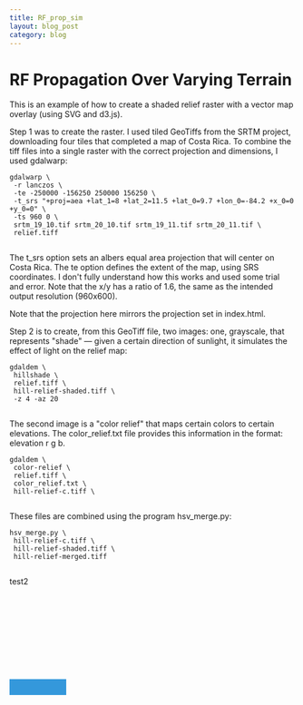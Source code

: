 ```yaml
---
title: RF_prop_sim
layout: blog_post
category: blog
---
```


RF Propagation Over Varying Terrain
==
<link rel="stylesheet" href="{{site.baseurl}}assets/posts/RF_prop_sim/css/webix.css" type="text/css"> 
<style>

path#CRI {
    fill: none;
    stroke: #000;
  }
  image.bg {
    opacity: 0.2;
  }
  div.tooltip {   

  border-radius: 8px 8px 8px 0;    
  font: 20px sans-serif; 
  width:100px;
      background: #3498db;
  color: white;
   text-align: center;
    position: relative;
    height: 28px;    
    line-height: 28px;
 pointer-events: none;        
  padding: 2px;        
  border: 0;
}

  circle.active {
    fill: blue;
  }

  circle.cursor {
    fill: none;
    stroke: blue;
    stroke-width: 4px;
    opacity: 0.5;
  }

  svg {
    position: absolute;
  }
  canvas {
    position: absolute;
    pointer-events:none;
  }

  #ui {
    width:1000px; height:1000px; margin:20px;  
    position: relative;
  }

  #layout {
    height: 1000px;
    width: 1400px;
    margin: 0 auto;
  }

#outer{
    /*width:1000px; height:400px;*/
    position: relative;
  }

 .webix_view.webix_accordionitem.vertical {
    border-radius: 10px;
}

  .webix_accordionitem_label {
    font-size: 23px;
  }

  .webix_accordionitem_header {
    height: 45px;
  }

  .webix_inp_label, .webix_inp_top_label, .webix_label_right {
    font-size: 20px;
}

.webix_el_radio .webix_label_right {
    color: #666666;
    font-size: 18px;
}

svg.predictor {
  pointer-events: none;      
}

</style>

<script src="{{site.baseurl}}assets/posts/RF_prop_sim/js/d3.v4.min.js"></script>
<script src="{{site.baseurl}}assets/posts/RF_prop_sim/js/topojson.v0.min.js"></script>
<script src="{{site.baseurl}}assets/posts/RF_prop_sim/js/geotiff.min.js"></script>
<script src="{{site.baseurl}}assets/posts/RF_prop_sim/js/webix.js" type="text/javascript"></script>  
<script src="{{site.baseurl}}assets/posts/RF_prop_sim/js/skin.js" type="text/javascript"></script>  

This is an example of how to create a shaded relief raster with a vector map overlay (using SVG and d3.js).

Step 1 was to create the raster. I used tiled GeoTiffs from the SRTM project, downloading four tiles that completed a map of Costa Rica. To combine the tiff files into a single raster with the correct projection and dimensions, I used gdalwarp:

~~~~
gdalwarp \
 -r lanczos \
 -te -250000 -156250 250000 156250 \
 -t_srs "+proj=aea +lat_1=8 +lat_2=11.5 +lat_0=9.7 +lon_0=-84.2 +x_0=0 +y_0=0" \
 -ts 960 0 \
 srtm_19_10.tif srtm_20_10.tif srtm_19_11.tif srtm_20_11.tif \
 relief.tiff
 
~~~~

The t_srs option sets an albers equal area projection that will center on Costa Rica. The te option defines the extent of the map, using SRS coordinates. I don't fully understand how this works and used some trial and error. Note that the x/y has a ratio of 1.6, the same as the intended output resolution (960x600).

Note that the projection here mirrors the projection set in index.html.

Step 2 is to create, from this GeoTiff file, two images: one, grayscale, that represents "shade" — given a certain direction of sunlight, it simulates the effect of light on the relief map:

~~~
gdaldem \
 hillshade \
 relief.tiff \
 hill-relief-shaded.tiff \
 -z 4 -az 20 
 
~~~

The second image is a "color relief" that maps certain colors to certain elevations. The color_relief.txt file provides this information in the format: elevation r g b.

~~~
gdaldem \
 color-relief \
 relief.tiff \
 color_relief.txt \
 hill-relief-c.tiff \
 
~~~

These files are combined using the program hsv_merge.py:

~~~
hsv_merge.py \
 hill-relief-c.tiff \
 hill-relief-shaded.tiff \
 hill-relief-merged.tiff
 
~~~
test2

<div id="layout"></div>
<div class="outer" id="outer">
	<svg class="map">
		<image class="bg" xlink:href="{{site.baseurl}}assets/posts/RF_prop_sim/hill-relief.jpg" />
		<image class="fg" xlink:href="{{site.baseurl}}assets/posts/RF_prop_sim/hill-relief.jpg" />
	</svg>
	<canvas class="inner" id="myCanvas"></canvas>
	<div class="tooltip"></div>
</div>

<!--

<div id="layout" style="width:50%"></div>
<div id="ui"></div>
<div id="outer">
<svg class="map">
<image class="bg" xlink:href="{{site.baseurl}}assets/posts/RF_prop_sim/hill-relief.jpg" />
<image class="fg" xlink:href="{{site.baseurl}}assets/posts/RF_prop_sim/hill-relief.jpg" />
</svg>
<canvas class="inner" id="myCanvas" width="960" height="600"></canvas>
<div class="tooltip"></div>
</div>
-->
<script src="{{site.baseurl}}assets/posts/RF_prop_sim/rf.js" type="text/javascript"></script>  
<script src="{{site.baseurl}}assets/posts/RF_prop_sim/GIS_webix.js" type="text/javascript"></script>
